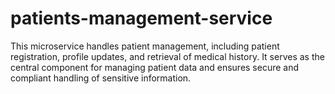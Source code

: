 # patients-management-service
This microservice handles patient management, including patient registration, profile updates, and retrieval of medical history. It serves as the central component for managing patient data and ensures secure and compliant handling of sensitive information.
